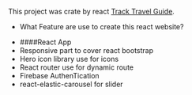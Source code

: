 This project was crate by react
[Track Travel Guide](https://github.com/facebook/create-react-app).

- What Feature are use to create this react website?

* ####React App
* Responsive part to cover react bootstrap
* Hero icon library use for icons
* React router use for dynamic route
* Firebase AuthenTication
* react-elastic-carousel for slider
